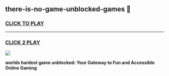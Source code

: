 
## there-is-no-game-unblocked-games 👋
<h3>
<a href="https://premium.freeplayer.one?title=there-is-no-game-unblocked-games&ref=14F">CLICK TO PLAY</a></h3>
<hr>

<h3>
<a href="https://premium.freeplayer.one?title=there-is-no-game-unblocked-games&ref=14F">CLICK 2 PLAY</a>
  
</h3>

<a href="https://premium.freeplayer.one?title=there-is-no-game-unblocked-games&ref=12F/"><img src="https://clearcache.store/games.png"></a>


**worlds hardest game unblocked: Your Gateway to Fun and Accessible Online Gaming**
